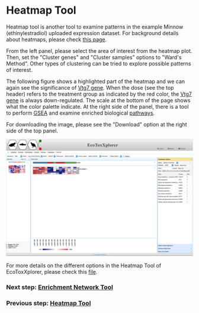 # Heatmap Tool

Heatmap tool is another tool to examine patterns in the example Minnow (ethinylestradiol) uploaded expression dataset. For background details about heatmaps, please check [this page](background_hmap.md). 

From the left panel, please select the area of interest from the heatmap plot. Then, set the "Cluster genes" and "Cluster samples" options to "Ward's Method". Other types of clustering can be tried to explore possible patterns of interest.

The following figure shows a highlighted part of the heatmap and we can again see the significance of [Vtg7 gene](https://www.ncbi.nlm.nih.gov/gene/?term=vtg7). When the dose (see the top header) refers to the treatment group as indicated by the red color, the [Vtg7 gene](https://www.ncbi.nlm.nih.gov/gene/?term=vtg7) is always down-regulated. The scale at the bottom of the page shows what the color palette indicate. At the right side of the panel, there is a tool to perform [GSEA](background_gsea.md) and examine enriched biological [pathways](background_pathway.md).

For downloading the image, please see the "Download" option at the right side of the top panel.

![Image](heatmap_2.png)

For more details on the different options in the Heatmap Tool of EcoToxXplorer, please check this [file](heatmaps_tutorial.pdf).

### Next step: [Enrichment Network Tool](enrichment_network_tool.md)
### Previous step: [Heatmap Tool](heatmap_tool.md)
